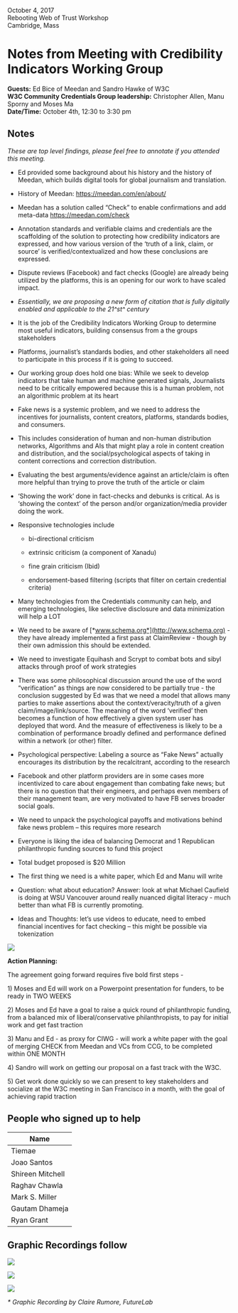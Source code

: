 October 4, 2017<br>
Rebooting Web of Trust Workshop<br>
Cambridge, Mass

# Notes from Meeting with Credibility Indicators Working Group

**Guests:** Ed Bice of Meedan and Sandro Hawke of W3C<br>
**W3C Community Credentials Group leadership:** Christopher Allen, Manu Sporny and Moses Ma<br>
**Date/Time:** October 4th, 12:30 to 3:30 pm

## Notes

*These are top level findings, please feel free to annotate if you
attended this meeting.*

-   Ed provided some background about his history and the history of
    Meedan, which builds digital tools for global journalism
    and translation.

-   History of Meedan: https://meedan.com/en/about/

-   Meedan has a solution called “Check” to enable confirmations and add
    meta-data https://meedan.com/check

<!-- -->

-   Annotation standards and verifiable claims and credentials are the
    scaffolding of the solution to protecting how credibility indicators
    are expressed, and how various version of the ‘truth of a link,
    claim, or source’ is verified/contextualized and how these
    conclusions are expressed.

-   Dispute reviews (Facebook) and fact checks (Google) are already
    being utilized by the platforms, this is an opening for our work to
    have scaled impact.

-   *Essentially, we are proposing a new form of citation that is fully
    digitally enabled and applicable to the 21^st^ century*

-   It is the job of the Credibility Indicators Working Group to
    determine most useful indicators, building consensus from a the
    groups stakeholders

-   Platforms, journalist’s standards bodies, and other stakeholders all
    need to participate in this process if it is going to succeed.

-   Our working group does hold one bias: While we seek to develop
    indicators that take human and machine generated signals,
    Journalists need to be critically empowered because this is a human
    problem, not an algorithmic problem at its heart

-   Fake news is a systemic problem, and we need to address the
    incentives for journalists, content creators, platforms, standards
    bodies, and consumers.

-   This includes consideration of human and non-human distribution
    networks, Algorithms and AIs that might play a role in content
    creation and distribution, and the social/psychological aspects of
    taking in content corrections and correction distribution.

-   Evaluating the best arguments/evidence against an article/claim is
    often more helpful than trying to prove the truth of the article or
    claim

-   ‘Showing the work’ done in fact-checks and debunks is critical. As
    is ‘showing the context’ of the person and/or organization/media
    provider doing the work.

-   Responsive technologies include

    -   bi-directional criticism

    -   extrinsic criticism (a component of Xanadu)

    -   fine grain criticism (Ibid)

    -   endorsement-based filtering (scripts that filter on certain
        credential criteria)

-   Many technologies from the Credentials community can help, and
    emerging technologies, like selective disclosure and data
    minimization will help a LOT

-   We need to be aware of [*www.schema.org*](http://www.schema.org) -
    they have already implemented a first pass at ClaimReview - though
    by their own admission this should be extended.

-   We need to investigate Equihash and Scrypt to combat bots and sibyl
    attacks through proof of work strategies

-   There was some philosophical discussion around the use of the word
    “verification” as things are now considered to be partially true -
    the conclusion suggested by Ed was that we need a model that allows
    many parties to make assertions about the context/veracity/truth of
    a given claim/image/link/source. The meaning of the word ‘verified’
    then becomes a function of how effectively a given system user has
    deployed that word. And the measure of effectiveness is likely to be
    a combination of performance broadly defined and performance defined
    within a network (or other) filter.

-   Psychological perspective: Labeling a source as “Fake News” actually
    encourages its distribution by the recalcitrant, according to the
    research

-   Facebook and other platform providers are in some cases more
    incentivized to care about engagement than combating fake news; but
    there is no question that their engineers, and perhaps even members
    of their management team, are very motivated to have FB serves
    broader social goals.

-   We need to unpack the psychological payoffs and motivations behind
    fake news problem – this requires more research

-   Everyone is liking the idea of balancing Democrat and 1 Republican
    philanthropic funding sources to fund this project

-   Total budget proposed is \$20 Million

-   The first thing we need is a white paper, which Ed and Manu will
    write

-   Question: what about education? Answer: look at what Michael
    Caufield is doing at WSU Vancouver around really nuanced digital
    literacy - much better than what FB is currently promoting.

-   Ideas and Thoughts: let’s use videos to educate, need to embed
    financial incentives for fact checking – this might be possible via
    tokenization

![](graphics/0-fake-news-0a.png)

**Action Planning:**

The agreement going forward requires five bold first steps -

1\) Moses and Ed will work on a Powerpoint presentation for funders, to
be ready in TWO WEEKS

2\) Moses and Ed have a goal to raise a quick round of philanthropic
funding, from a balanced mix of liberal/conservative philanthropists, to
pay for initial work and get fast traction

3\) Manu and Ed - as proxy for CIWG - will work a white paper with the
goal of merging CHECK from Meedan and VCs from CCG, to be completed
within ONE MONTH

4\) Sandro will work on getting our proposal on a fast track with the W3C.

5\) Get work done quickly so we can present to key stakeholders and
socialize at the W3C meeting in San Francisco in a month, with the goal
of achieving rapid traction

## People who signed up to help

Name          |
  ------------------|
  Tiemae             |
  Joao Santos        |
  Shireen Mitchell   |
  Raghav Chawla      |
  Mark S. Miller     |
  Gautam Dhameja     |
  Ryan Grant         |

## Graphic Recordings follow

![](graphics/0-fake-news-1a.png)

![](graphics/0-fake-news-2a.png)

![](graphics/0-fake-news-3a.png)

*\* Graphic Recording by Claire Rumore, FutureLab*
